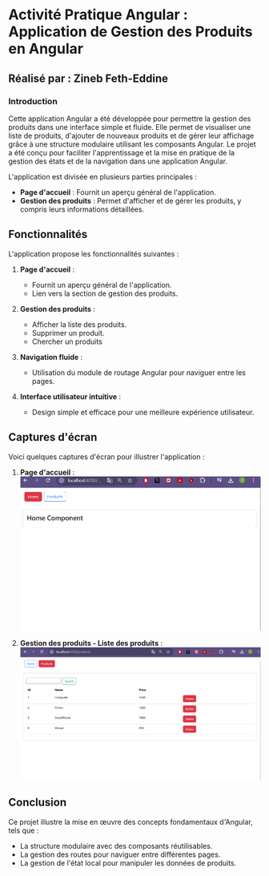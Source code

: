 # Activité Pratique Angular : Application de Gestion des Produits en Angular

## Réalisé par : **Zineb Feth-Eddine**

### Introduction
Cette application Angular a été développée pour permettre la gestion des produits dans une interface simple et fluide. Elle permet de visualiser une liste de produits, d'ajouter de nouveaux produits et de gérer leur affichage grâce à une structure modulaire utilisant les composants Angular. Le projet a été conçu pour faciliter l'apprentissage et la mise en pratique de la gestion des états et de la navigation dans une application Angular.

L'application est divisée en plusieurs parties principales :
- **Page d'accueil** : Fournit un aperçu général de l'application.
- **Gestion des produits** : Permet d'afficher et de gérer les produits, y compris leurs informations détaillées.
## Fonctionnalités

L'application propose les fonctionnalités suivantes :

1. **Page d'accueil** :
   - Fournit un aperçu général de l'application.
   - Lien vers la section de gestion des produits.

2. **Gestion des produits** :
   - Afficher la liste des produits.
   - Supprimer un produit.
   - Chercher un produits

3. **Navigation fluide** :
   - Utilisation du module de routage Angular pour naviguer entre les pages.

4. **Interface utilisateur intuitive** :
   - Design simple et efficace pour une meilleure expérience utilisateur.

## Captures d'écran

Voici quelques captures d'écran pour illustrer l'application :

1. **Page d'accueil** :  
   ![Page d'accueil](screens/HOME.png)

2. **Gestion des produits - Liste des produits** :  
   ![Gestion des produits](screens/prod.png)

## Conclusion

Ce projet illustre la mise en œuvre des concepts fondamentaux d'Angular, tels que :
- La structure modulaire avec des composants réutilisables.
- La gestion des routes pour naviguer entre différentes pages.
- La gestion de l'état local pour manipuler les données de produits.

